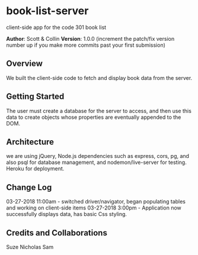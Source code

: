 # book-list-server
client-side app for the code 301 book list

**Author**: Scott & Collin
**Version**: 1.0.0 (increment the patch/fix version number up if you make more commits past your first submission)

## Overview
We built the client-side code to fetch and display book data from the server. 

## Getting Started
The user must create a database for the server to access, and then use this data to create objects whose properties are eventually appended to the DOM.

## Architecture
we are using jQuery, Node.js dependencies such as express, cors, pg, and also psql for database management, and nodemon/live-server for testing. Heroku for deployment. 

## Change Log

03-27-2018 11:00am - switched driver/navigator, began populating tables and working on client-side items
03-27-2018 3:00pm - Application now successfully displays data, has basic Css styling. 

## Credits and Collaborations
Suze
Nicholas
Sam